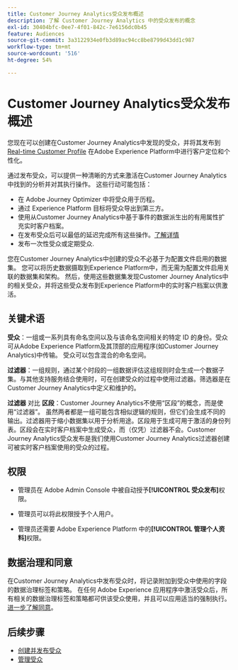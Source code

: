 ```yaml
---
title: Customer Journey Analytics受众发布概述
description: 了解 Customer Journey Analytics 中的受众发布的概念
exl-id: 30404bfc-0ee7-4f01-842c-7e6156dc0b45
feature: Audiences
source-git-commit: 3a3122934e0fb3d89ac94cc8be8799d43dd1c987
workflow-type: tm+mt
source-wordcount: '516'
ht-degree: 54%

---
```


# Customer Journey Analytics受众发布概述

您现在可以创建在Customer Journey Analytics中发现的受众，并将其发布到 [Real-time Customer Profile](https://experienceleague.adobe.com/docs/experience-platform/profile/home.html?lang=en) 在Adobe Experience Platform中进行客户定位和个性化。

通过发布受众，可以提供一种清晰的方式来激活在Customer Journey Analytics中找到的分析并对其执行操作。 这些行动可能包括：

* 在 Adobe Journey Optimizer 中将受众用于历程。
* 通过 Experience Platform 目标将受众导出到第三方。
* 使用从Customer Journey Analytics中基于事件的数据派生出的有用属性扩充实时客户档案。
* 在发布受众后可以最低的延迟完成所有这些操作。[了解详情](https://experienceleague.adobe.com/docs/analytics-platform/using/cja-components/audiences/publish.html?lang=en#latency)
* 发布一次性受众或定期受众.

您在Customer Journey Analytics中创建的受众不必基于为配置文件启用的数据集。 您可以将历史数据摄取到Experience Platform中，而无需为配置文件启用关联的数据集和架构。 然后，使用这些数据集发现Customer Journey Analytics中的相关受众，并将这些受众发布到Experience Platform中的实时客户档案以供激活。

## 关键术语

**受众**：一组或一系列具有命名空间以及与该命名空间相关的特定 ID 的身份。受众可从Adobe Experience Platform及其顶部的应用程序(如Customer Journey Analytics)中传输。 受众可以包含混合的命名空间。

**过滤器**：一组规则，通过某个时段的一组数据评估这组规则时会生成一个数据子集。与其他支持服务结合使用时，可在创建受众的过程中使用过滤器。筛选器是在Customer Journey Analytics中定义和维护的。

**过滤器** 对比 **区段**：Customer Journey Analytics不使用“区段”的概念，而是使用“过滤器”。 虽然两者都是一组可能包含相似逻辑的规则，但它们会生成不同的输出。过滤器用于缩小数据集以用于分析用途。区段用于生成可用于激活的身份列表。区段会在实时客户档案中生成受众，而（仅凭）过滤器不会。Customer Journey Analytics受众发布是我们使用Customer Journey Analytics过滤器创建可被实时客户档案使用的受众的过程。

## 权限

* 管理员在 Adobe Admin Console 中被自动授予&#x200B;**[!UICONTROL 受众发布]**&#x200B;权限。

* 管理员可以将此权限授予个人用户。

* 管理员还需要 Adobe Experience Platform 中的&#x200B;**[!UICONTROL 管理个人资料]**&#x200B;权限。

## 数据治理和同意

在Customer Journey Analytics中发布受众时，将记录附加到受众中使用的字段的数据治理标签和策略。  在任何 Adobe Experience 应用程序中激活受众后，所有相关的数据治理标签和策略都可供该受众使用，并且可以应用适当的强制执行。[进一步了解同意](https://experienceleague.adobe.com/docs/experience-platform/data-governance/policies/user-guide.html?lang=zh-Hans#consent-policy)。

## 后续步骤

* [创建并发布受众](/help/components/audiences/publish.md)
* [管理受众](/help/components/audiences/manage.md)
